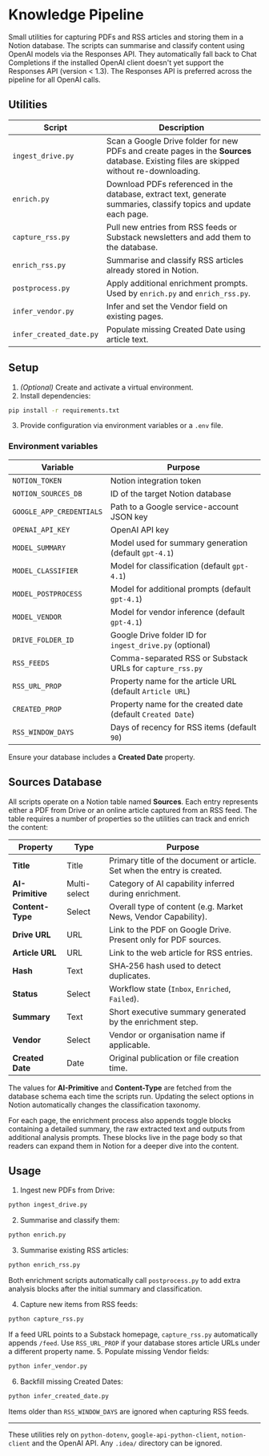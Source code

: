 # Knowledge Pipeline

Small utilities for capturing PDFs and RSS articles and storing them in a Notion database. The scripts can summarise and classify content using OpenAI models via the Responses API.
They automatically fall back to Chat Completions if the installed OpenAI client
doesn't yet support the Responses API (version < 1.3).
The Responses API is preferred across the pipeline for all OpenAI calls.

## Utilities

| Script | Description |
|--------|-------------|
| `ingest_drive.py` | Scan a Google Drive folder for new PDFs and create pages in the **Sources** database. Existing files are skipped without re-downloading. |
| `enrich.py` | Download PDFs referenced in the database, extract text, generate summaries, classify topics and update each page. |
| `capture_rss.py` | Pull new entries from RSS feeds or Substack newsletters and add them to the database. |
| `enrich_rss.py` | Summarise and classify RSS articles already stored in Notion. |
| `postprocess.py` | Apply additional enrichment prompts. Used by `enrich.py` and `enrich_rss.py`. |
| `infer_vendor.py` | Infer and set the Vendor field on existing pages. |
| `infer_created_date.py` | Populate missing Created Date using article text. |

## Setup

1. *(Optional)* Create and activate a virtual environment.
2. Install dependencies:

```bash
pip install -r requirements.txt
```

3. Provide configuration via environment variables or a `.env` file.

### Environment variables

| Variable | Purpose |
|----------|---------|
| `NOTION_TOKEN` | Notion integration token |
| `NOTION_SOURCES_DB` | ID of the target Notion database |
| `GOOGLE_APP_CREDENTIALS` | Path to a Google service-account JSON key |
| `OPENAI_API_KEY` | OpenAI API key |
| `MODEL_SUMMARY` | Model used for summary generation (default `gpt-4.1`) |
| `MODEL_CLASSIFIER` | Model for classification (default `gpt-4.1`) |
| `MODEL_POSTPROCESS` | Model for additional prompts (default `gpt-4.1`) |
| `MODEL_VENDOR` | Model for vendor inference (default `gpt-4.1`) |
| `DRIVE_FOLDER_ID` | Google Drive folder ID for `ingest_drive.py` (optional) |
| `RSS_FEEDS` | Comma-separated RSS or Substack URLs for `capture_rss.py` |
| `RSS_URL_PROP` | Property name for the article URL (default `Article URL`) |
| `CREATED_PROP` | Property name for the created date (default `Created Date`) |
| `RSS_WINDOW_DAYS` | Days of recency for RSS items (default `90`) |

Ensure your database includes a **Created Date** property.

## Sources Database

All scripts operate on a Notion table named **Sources**. Each entry
represents either a PDF from Drive or an online article captured from an RSS
feed. The table requires a number of properties so the utilities can track and
enrich the content:

| Property | Type | Purpose |
|----------|------|---------|
| **Title** | Title | Primary title of the document or article. Set when the entry is created. |
| **AI-Primitive** | Multi-select | Category of AI capability inferred during enrichment. |
| **Content-Type** | Select | Overall type of content (e.g. Market News, Vendor Capability). |
| **Drive URL** | URL | Link to the PDF on Google Drive. Present only for PDF sources. |
| **Article URL** | URL | Link to the web article for RSS entries. |
| **Hash** | Text | SHA‑256 hash used to detect duplicates. |
| **Status** | Select | Workflow state (`Inbox`, `Enriched`, `Failed`). |
| **Summary** | Text | Short executive summary generated by the enrichment step. |
| **Vendor** | Select | Vendor or organisation name if applicable. |
| **Created Date** | Date | Original publication or file creation time. |

The values for **AI-Primitive** and **Content-Type** are fetched from the
database schema each time the scripts run. Updating the select options in
Notion automatically changes the classification taxonomy.

For each page, the enrichment process also appends toggle blocks containing a
detailed summary, the raw extracted text and outputs from additional analysis
prompts. These blocks live in the page body so that readers can expand them in
Notion for a deeper dive into the content.

## Usage

1. Ingest new PDFs from Drive:

```bash
python ingest_drive.py
```

2. Summarise and classify them:

```bash
python enrich.py
```

3. Summarise existing RSS articles:

```bash
python enrich_rss.py
```

Both enrichment scripts automatically call `postprocess.py` to add extra
analysis blocks after the initial summary and classification.

4. Capture new items from RSS feeds:

```bash
python capture_rss.py
```

If a feed URL points to a Substack homepage, `capture_rss.py` automatically appends `/feed`. Use `RSS_URL_PROP` if your database stores article URLs under a different property name.
5. Populate missing Vendor fields:

```bash
python infer_vendor.py
```

6. Backfill missing Created Dates:

```bash
python infer_created_date.py
```

Items older than `RSS_WINDOW_DAYS` are ignored when capturing RSS feeds.

---

These utilities rely on `python-dotenv`, `google-api-python-client`, `notion-client` and the OpenAI API. Any `.idea/` directory can be ignored.
